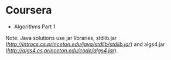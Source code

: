 Coursera
=========================

* Algorithms Part 1

Note: Java solutions use jar libraries, stdlib.jar (*http://introcs.cs.princeton.edu/java/stdlib/stdlib.jar*) and algs4.jar (*http://algs4.cs.princeton.edu/code/algs4.jar*).
